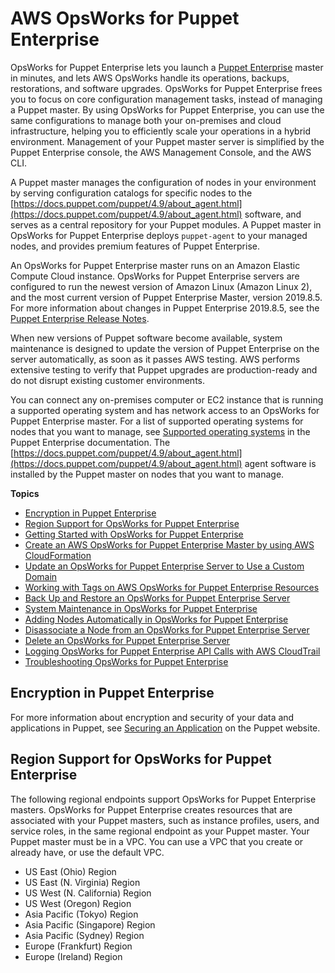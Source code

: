 # AWS OpsWorks for Puppet Enterprise<a name="welcome_opspup"></a>

OpsWorks for Puppet Enterprise lets you launch a [Puppet Enterprise](https://puppet.com/products/puppet-enterprise) master in minutes, and lets AWS OpsWorks handle its operations, backups, restorations, and software upgrades\. OpsWorks for Puppet Enterprise frees you to focus on core configuration management tasks, instead of managing a Puppet master\. By using OpsWorks for Puppet Enterprise, you can use the same configurations to manage both your on\-premises and cloud infrastructure, helping you to efficiently scale your operations in a hybrid environment\. Management of your Puppet master server is simplified by the Puppet Enterprise console, the AWS Management Console, and the AWS CLI\.

A Puppet master manages the configuration of nodes in your environment by serving configuration catalogs for specific nodes to the [https://docs.puppet.com/puppet/4.9/about_agent.html](https://docs.puppet.com/puppet/4.9/about_agent.html) software, and serves as a central repository for your Puppet modules\. A Puppet master in OpsWorks for Puppet Enterprise deploys `puppet-agent` to your managed nodes, and provides premium features of Puppet Enterprise\.

An OpsWorks for Puppet Enterprise master runs on an Amazon Elastic Compute Cloud instance\. OpsWorks for Puppet Enterprise servers are configured to run the newest version of Amazon Linux \(Amazon Linux 2\), and the most current version of Puppet Enterprise Master, version 2019\.8\.5\. For more information about changes in Puppet Enterprise 2019\.8\.5, see the [Puppet Enterprise Release Notes](https://puppet.com/docs/pe/2019.8/release_notes_pe_index.html)\.

When new versions of Puppet software become available, system maintenance is designed to update the version of Puppet Enterprise on the server automatically, as soon as it passes AWS testing\. AWS performs extensive testing to verify that Puppet upgrades are production\-ready and do not disrupt existing customer environments\.

You can connect any on\-premises computer or EC2 instance that is running a supported operating system and has network access to an OpsWorks for Puppet Enterprise master\. For a list of supported operating systems for nodes that you want to manage, see [Supported operating systems](https://docs.puppet.com/pe/latest/sys_req_os.html#puppet-agent-platforms) in the Puppet Enterprise documentation\. The [https://docs.puppet.com/puppet/4.9/about_agent.html](https://docs.puppet.com/puppet/4.9/about_agent.html) agent software is installed by the Puppet master on nodes that you want to manage\.

**Topics**
+ [Encryption in Puppet Enterprise](#opspup-encrypt)
+ [Region Support for OpsWorks for Puppet Enterprise](#opspup-region)
+ [Getting Started with OpsWorks for Puppet Enterprise](gettingstarted-opspup.md)
+ [Create an AWS OpsWorks for Puppet Enterprise Master by using AWS CloudFormation](opspup-create-server-cfn.md)
+ [Update an OpsWorks for Puppet Enterprise Server to Use a Custom Domain](opspup-update-server-custom-domain.md)
+ [Working with Tags on AWS OpsWorks for Puppet Enterprise Resources](opspup-tags.md)
+ [Back Up and Restore an OpsWorks for Puppet Enterprise Server](opspup-backup-restore.md)
+ [System Maintenance in OpsWorks for Puppet Enterprise](opspup-maintenance.md)
+ [Adding Nodes Automatically in OpsWorks for Puppet Enterprise](opspup-unattend-assoc.md)
+ [Disassociate a Node from an OpsWorks for Puppet Enterprise Server](opspup-disassociate-node.md)
+ [Delete an OpsWorks for Puppet Enterprise Server](opspup-delete-server.md)
+ [Logging OpsWorks for Puppet Enterprise API Calls with AWS CloudTrail](logging-opspup-using-cloudtrail.md)
+ [Troubleshooting OpsWorks for Puppet Enterprise](troubleshoot-opspup.md)

## Encryption in Puppet Enterprise<a name="opspup-encrypt"></a>

For more information about encryption and security of your data and applications in Puppet, see [Securing an Application](https://puppet.com/docs/pipelines-for-apps/free/application-secure.html) on the Puppet website\.

## Region Support for OpsWorks for Puppet Enterprise<a name="opspup-region"></a>

The following regional endpoints support OpsWorks for Puppet Enterprise masters\. OpsWorks for Puppet Enterprise creates resources that are associated with your Puppet masters, such as instance profiles, users, and service roles, in the same regional endpoint as your Puppet master\. Your Puppet master must be in a VPC\. You can use a VPC that you create or already have, or use the default VPC\.
+ US East \(Ohio\) Region
+ US East \(N\. Virginia\) Region
+ US West \(N\. California\) Region
+ US West \(Oregon\) Region
+ Asia Pacific \(Tokyo\) Region
+ Asia Pacific \(Singapore\) Region
+ Asia Pacific \(Sydney\) Region
+ Europe \(Frankfurt\) Region
+ Europe \(Ireland\) Region